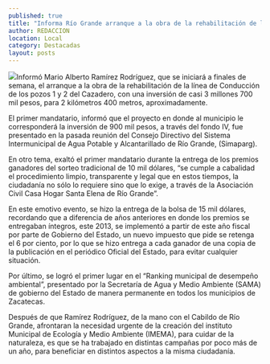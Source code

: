 ```yaml
---
published: true
title: "Informa Río Grande arranque a la obra de la rehabilitación de la línea de los pozos del Cazadero; se invertirán casi 3 mdp "
author: REDACCION
location: Local
category: Destacadas
layout: posts
---
```


![](http://i.imgur.com/6svqxftm.jpg)Informó Mario Alberto Ramírez Rodríguez, que se iniciará a finales de semana, el arranque a la obra de la rehabilitación de la línea de Conducción de los pozos 1 y 2 del Cazadero, con una inversión de casi 3 millones 700 mil pesos, para 2 kilómetros 400 metros, aproximadamente.

El primer mandatario, informó que el proyecto en donde al municipio le corresponderá la inversión de 900 mil pesos, a través del fondo IV, fue presentado en la pasada reunión del Consejo Directivo del Sistema Intermunicipal de Agua Potable y Alcantarillado de Río Grande, (Simaparg).

En otro tema, exaltó el primer mandatario durante la entrega de los premios ganadores del sorteo tradicional de 10 mil dólares, “se cumple a cabalidad el procedimiento limpio, transparente y legal que en estos tiempos, la ciudadanía no sólo lo requiere sino que lo exige, a través de la Asociación Civil Casa Hogar Santa Elena de Río Grande”.

En este emotivo evento, se hizo la entrega de la bolsa de 15 mil dólares, recordando que a diferencia de años anteriores en donde los premios se entregaban íntegros, este 2013, se implementó a partir de este año fiscal por parte de Gobierno del Estado, un nuevo impuesto que pide se retenga el 6 por ciento, por lo que se hizo entrega a cada ganador de una copia de la publicación en el periódico Oficial del Estado, para evitar cualquier situación.

Por último, se logró el primer lugar en el “Ranking municipal de desempeño ambiental”, presentado por la Secretaría de Agua y Medio Ambiente (SAMA) de gobierno del Estado de manera permanente en todos los municipios de Zacatecas.

Después de que Ramírez Rodríguez, de la mano con el Cabildo de Río Grande, afrontaran la necesidad urgente de la creación del instituto Municipal de Ecología y Medio Ambiente (IMEMA), para cuidar de la naturaleza, es que se ha trabajado en distintas campañas por poco más de un año, para beneficiar en distintos aspectos a la misma ciudadanía.
